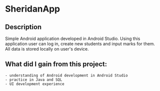 # SheridanApp

## Description

Simple Android application developed in Android Studio. Using this application user can log in, create new students and input marks for them. All data is stored locally on user's device. 

## What did I gain from this project: 

    
    - understanding of Android development in Android Studio
    - practice in Java and SQL 
    - UI development experience
     
